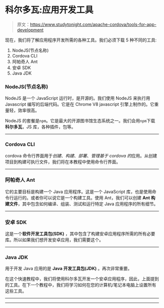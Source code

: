 # 科尔多瓦:应用开发工具

> 原文：<https://www.studytonight.com/apache-cordova/tools-for-app-development>

现在，我们将了解应用程序开发所需的各种工具。我们必须下载 5 种不同的工具:

1.  NodeJS(节点名称)
2.  Cordova CLI
3.  阿帕奇人 Ant
4.  安卓 SDK
5.  Java JDK

### NodeJS(节点名称)

NodeJS 是一个 JavaScript 运行时，是开源的。我们使用 NodeJS 来执行用 Javascript 编写的后端代码。它是在 Chrome V8 javascript 引擎上制作的。它重量轻，效率很高。

NodeJS 的套餐是`npm`。它是最大的开源图书馆生态系统之一。我们会用`npm`下载**科尔多瓦**，JS 库，各种插件，包等。

* * *

### Cordova CLI

cordova 命令行界面用于*创建*、*构建*、*部署*、*管理基于 cordova 的*应用。从创建项目到构建可执行文件，我们将在本教程中使用命令行界面。

* * *

### 阿帕奇人 Ant

它的主要目标是构建一个 Java 应用程序。这是一个 JavaScript 库，也是使用命令行运行的。或者你可以说它是一个构建工具。使用 Ant，我们可以创建 **Ant 构建文件**，其中包含如何编译、组装、测试和运行特定 Java 应用程序的所有细节。

* * *

### 安卓 SDK

这是一个**软件开发工具包(SDK)** ，其中包含了构建安卓应用程序所需的所有必要库。所以如果我们想开发安卓应用，我们需要这个。

* * *

### Java JDK

用于开发 Java 应用的是 **Java 开发工具包(JDK)** 。再次非常重要。

在这个快速教程中，我们将使用科尔多瓦开发一个安卓应用程序，因此，上面提到的工具。在下一个教程中，我们将学习如何在您的计算机/笔记本电脑上设置所有这些工具。

* * *

* * *